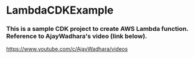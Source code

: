 # LambdaCDKExample

### This is a sample CDK project to create AWS Lambda function. Reference to AjayWadhara's video (link below).

https://www.youtube.com/c/AjayWadhara/videos
